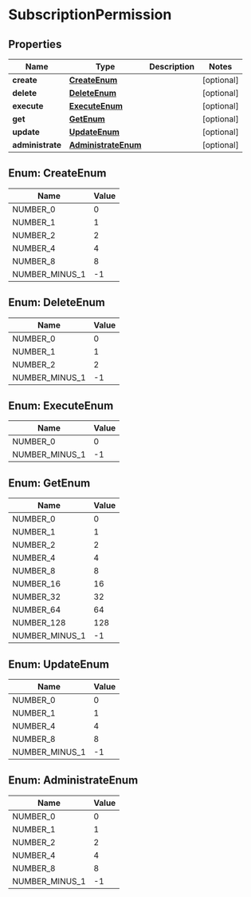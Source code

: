 

# SubscriptionPermission


## Properties

Name | Type | Description | Notes
------------ | ------------- | ------------- | -------------
**create** | [**CreateEnum**](#CreateEnum) |  |  [optional]
**delete** | [**DeleteEnum**](#DeleteEnum) |  |  [optional]
**execute** | [**ExecuteEnum**](#ExecuteEnum) |  |  [optional]
**get** | [**GetEnum**](#GetEnum) |  |  [optional]
**update** | [**UpdateEnum**](#UpdateEnum) |  |  [optional]
**administrate** | [**AdministrateEnum**](#AdministrateEnum) |  |  [optional]



## Enum: CreateEnum

Name | Value
---- | -----
NUMBER_0 | 0
NUMBER_1 | 1
NUMBER_2 | 2
NUMBER_4 | 4
NUMBER_8 | 8
NUMBER_MINUS_1 | -1



## Enum: DeleteEnum

Name | Value
---- | -----
NUMBER_0 | 0
NUMBER_1 | 1
NUMBER_2 | 2
NUMBER_MINUS_1 | -1



## Enum: ExecuteEnum

Name | Value
---- | -----
NUMBER_0 | 0
NUMBER_MINUS_1 | -1



## Enum: GetEnum

Name | Value
---- | -----
NUMBER_0 | 0
NUMBER_1 | 1
NUMBER_2 | 2
NUMBER_4 | 4
NUMBER_8 | 8
NUMBER_16 | 16
NUMBER_32 | 32
NUMBER_64 | 64
NUMBER_128 | 128
NUMBER_MINUS_1 | -1



## Enum: UpdateEnum

Name | Value
---- | -----
NUMBER_0 | 0
NUMBER_1 | 1
NUMBER_4 | 4
NUMBER_8 | 8
NUMBER_MINUS_1 | -1



## Enum: AdministrateEnum

Name | Value
---- | -----
NUMBER_0 | 0
NUMBER_1 | 1
NUMBER_2 | 2
NUMBER_4 | 4
NUMBER_8 | 8
NUMBER_MINUS_1 | -1



